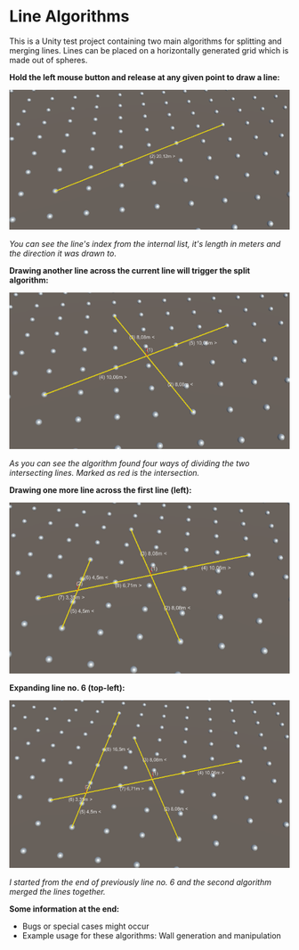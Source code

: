 # Line Algorithms
This is a Unity test project containing two main algorithms for splitting and merging lines. Lines can be placed on a horizontally generated grid which is made out of spheres. 

**Hold the left mouse button and release at any given point to draw a line:**

![Screenshot 2024-02-06 221200.png](Assets%2FImages%2FLine.png)

*You can see the line's index from the internal list, it's length in meters and the direction it was drawn to*.

**Drawing another line across the current line will trigger the split algorithm:**

![Intersection.png](Assets%2FImages%2FIntersection.png)

*As you can see the algorithm found four ways of dividing the two intersecting lines. Marked as red is the intersection.*

**Drawing one more line across the first line (left):**

![Other intersection.png](Assets%2FImages%2FOther%20intersection.png)

**Expanding line no. 6 (top-left):**

![Merge.png](Assets%2FImages%2FMerge.png)

*I started from the end of previously line no. 6 and the second algorithm merged the lines together.*

**Some information at the end:**
- Bugs or special cases might occur
- Example usage for these algorithms: Wall generation and manipulation
